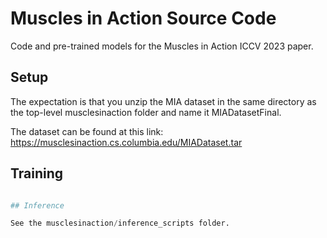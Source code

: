 # Muscles in Action Source Code

Code and pre-trained models for the Muscles in Action ICCV 2023 paper. 

## Setup

The expectation is that you unzip the MIA dataset in the same directory as the top-level musclesinaction folder and name it MIADatasetFinal.

The dataset can be found at this link: https://musclesinaction.cs.columbia.edu/MIADataset.tar

## Training 

```python musclesinaction/train.py'''

## Inference

See the musclesinaction/inference_scripts folder. 
